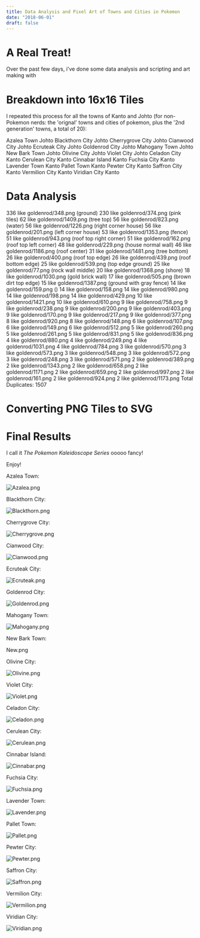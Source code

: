 ```yaml
---
title: Data Analysis and Pixel Art of Towns and Cities in Pokemon
date: "2018-06-01"
draft: false
---
```


# A Real Treat!
Over the past few days, i've done some data analysis and scripting and art making with 

# Breakdown into 16x16 Tiles

I repeated this process for all the towns of Kanto and Johto (for non-Pokemon nerds: the 'orignal' towns and cities of pokemon, plus the '2nd generation' towns, a total of 20):

Azalea Town	   Johto
Blackthorn City	   Johto
Cherrygrove City   Johto
Cianwood City   Johto
Ecruteak City	   Johto
Goldenrod City   Johto
Mahogany Town	   Johto
New Bark Town	   Johto
Olivine City   Johto
Violet City   Johto
Celadon City	 Kanto
Cerulean City Kanto
Cinnabar Island	 Kanto
Fuchsia City Kanto
Lavender Town	 Kanto
Pallet Town Kanto
Pewter City	 Kanto
Saffron City	 Kanto
Vermilion City Kanto
Viridian City Kanto

# Data Analysis


336 like goldenrod/348.png (ground)
230 like goldenrod/374.png (pink tiles)
62 like goldenrod/1409.png (tree top)
56 like goldenrod/823.png (water)
56 like goldenrod/1226.png (right corner house)
56 like goldenrod/201.png (left corner house)
53 like goldenrod/1353.png (fence)
51 like goldenrod/943.png (roof top right corner)
51 like goldenrod/162.png (roof top left corner)
48 like goldenrod/229.png (house normal wall)
46 like goldenrod/1186.png (roof center)
31 like goldenrod/1481.png (tree bottom)
26 like goldenrod/400.png (roof top edge)
26 like goldenrod/439.png (roof bottom edge)
25 like goldenrod/539.png (top edge ground)
25 like goldenrod/77.png (rock wall middle)
20 like goldenrod/1368.png (shore)
18 like goldenrod/1030.png (gold brick wall)
17 like goldenrod/505.png (brown dirt top edge)
15 like goldenrod/1387.png (ground with gray fence)
14 like goldenrod/159.png ()
14 like goldenrod/158.png
14 like goldenrod/980.png
14 like goldenrod/198.png
14 like goldenrod/429.png
10 like goldenrod/1421.png
10 like goldenrod/610.png
9 like goldenrod/758.png
9 like goldenrod/238.png
9 like goldenrod/200.png
9 like goldenrod/403.png
9 like goldenrod/170.png
9 like goldenrod/217.png
9 like goldenrod/377.png
8 like goldenrod/920.png
8 like goldenrod/148.png
6 like goldenrod/107.png
6 like goldenrod/149.png
6 like goldenrod/512.png
5 like goldenrod/260.png
5 like goldenrod/261.png
5 like goldenrod/831.png
5 like goldenrod/836.png
4 like goldenrod/880.png
4 like goldenrod/249.png
4 like goldenrod/1031.png
4 like goldenrod/784.png
3 like goldenrod/570.png
3 like goldenrod/573.png
3 like goldenrod/548.png
3 like goldenrod/572.png
3 like goldenrod/248.png
3 like goldenrod/571.png
2 like goldenrod/389.png
2 like goldenrod/1343.png
2 like goldenrod/658.png
2 like goldenrod/1171.png
2 like goldenrod/659.png
2 like goldenrod/997.png
2 like goldenrod/161.png
2 like goldenrod/924.png
2 like goldenrod/1173.png
Total Duplicates: 1507

# Converting PNG Tiles to SVG

# Final Results

I call it *The Pokemon Kaleidoscope Series* ooooo fancy!

Enjoy!

Azalea Town:

![Azalea.png]()

Blackthorn City:

![Blackthorn.png]()

Cherrygrove City:

![Cherrygrove.png]()

Cianwood City:

![Cianwood.png]()

Ecruteak City:

![Ecruteak.png]()

Goldenrod City:

![Goldenrod.png]()

Mahogany Town:

![Mahogany.png]()

New Bark Town:

New.png![]()

Olivine City:

![Olivine.png]()

Violet City:

![Violet.png]()

Celadon City: 

![Celadon.png]()

Cerulean City: 

![Cerulean.png]()

Cinnabar Island: 

![Cinnabar.png]()

Fuchsia City: 

![Fuchsia.png]()

Lavender Town: 

![Lavender.png]()

Pallet Town: 

![Pallet.png]()

Pewter City: 

![Pewter.png]()

Saffron City: 

![Saffron.png]()

Vermilion City: 

![Vermilion.png]()

Viridian City: 

![Viridian.png]()


![]() 

![]() 

![]() 
